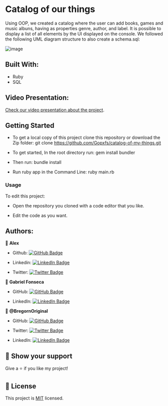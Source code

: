 # Catalog of our things
Using OOP, we created a catalog where the user can add books, games and music albuns, having as properties genre, author, and label. It is possible to display a list of all elements by the UI displayed on the console. We followed the following UML diagram structure to also create a schema.sql:

![image](https://user-images.githubusercontent.com/42799579/188950909-66f7bb00-dc45-47e8-8457-cf5669716c8d.png)

## Built With:

- Ruby
- SQL

## Video Presentation:
[Check our video presentation about the project](https://drive.google.com/drive/folders/1pPjRwBzThvzkzeN4mxfZzEDpewoyRbAa?usp=sharing).

## Getting Started
- To get a local copy of this project clone this repository or download the Zip folder:
git clone https://github.com/Gopxfs/catalog-of-my-things.git

- To get started, In the root directory run:
gem install bundler

- Then run:
bundle install

- Run ruby app in the Command Line:
ruby main.rb

### Usage

To edit this project:

- Open the repository you cloned with a code editor that you like.

- Edit the code as you want.

## Authors:

👤 **Alex**

- Github: [![GitHub Badge](https://img.shields.io/badge/-masangana-white?logo=GitHub&logoColor=181717&style=plastic)](https://github.com/masangana)

- Linkedin: [![LinkedIn Badge](https://img.shields.io/badge/-Alex-white?logo=LinkedIn&logoColor=1DA1F2&style=plastic)](https://www.linkedin.com/in/alex-masangana/)

- Twitter: [![Twitter Badge](https://img.shields.io/badge/-AlexMasangana-white?logo=Twitter&logoColor=1DA1F2&style=plastic)](https://twitter.com/@https://twitter.com/Alexmasangana)


👤 **Gabriel Fonseca**

- GitHub: [![GitHub Badge](https://img.shields.io/badge/-Gopxfs-white?logo=GitHub&logoColor=181717&style=plastic)](https://github.com/Gopxfs)

- LinkedIn: [![LinkedIn Badge](https://img.shields.io/badge/-GabrielFonseca-white?logo=LinkedIn&logoColor=1DA1F2&style=plastic)](https://www.linkedin.com/in/gabriel-fonseca-sales/)

👤 **@BregornOriginal**

- GitHub: [![GitHub Badge](https://img.shields.io/badge/-BregornOriginal-white?logo=GitHub&logoColor=181717&style=plastic)](https://github.com/BregornOriginal)

- Twitter: [![Twitter Badge](https://img.shields.io/badge/-Bregorn-white?logo=Twitter&logoColor=1DA1F2&style=plastic)](https://twitter.com/Bregorn)

- LinkedIn: [![LinkedIn Badge](https://img.shields.io/badge/-JulioGagliardi-white?logo=LinkedIn&logoColor=1DA1F2&style=plastic)](https://www.linkedin.com/in/julio-gagliardi/)

## :star2: Show your support

Give a :star: if you like my project!

## :pencil: License

This project is [MIT](https://github.com/Gopxfs/catalog-of-my-things/blob/main/LICENSE) licensed.
